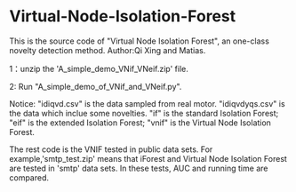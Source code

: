 # Virtual-Node-Isolation-Forest
This is the source code of "Virtual Node Isolation Forest", an one-class novelty detection method. Author:Qi Xing and Matias.

1：unzip the 'A_simple_demo_VNif_VNeif.zip' file.

2: Run "A_simple_demo_of_VNif_and_VNeif.py".

Notice: "idiqvd.csv" is the data sampled from real motor. "idiqvdyqs.csv" is the data which inclue some novelties. "if" is the standard 
Isolation Forest; "eif" is the extended Isolation Forest; "vnif" is the Virtual Node Isolation Forest.

The rest code is the VNIF tested in public data sets. For example,'smtp_test.zip' means that iForest and Virtual Node Isolation Forest are tested in 'smtp' data sets. In these tests, AUC and running time are compared.
